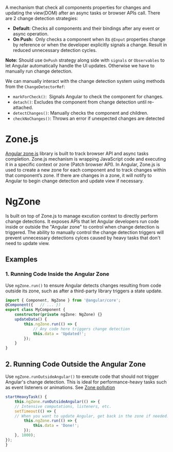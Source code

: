 A mechanism that check all components properties for changes and updating the view(DOM) after an async tasks or browser APIs call.
There are 2 change detection strategies:
- **Default:** Checks all components and their bindings after any event or async operation.
- **On Push:**  Only checks a component when its `@Input` properties change by reference or when the developer explicitly signals a change. Result in reduced unnecessary detection cycles.

**Note:** Should use `OnPush` strategy along side with `signals` or `Observables` to let Angular automatically handle the UI updates. Otherwise we have to manually run change detection.

We can manually interact with the change detection system using methods from the `ChangeDetectorRef`: 
- `markForCheck()`:  Signals Angular to check the component for changes.
- `detach()`: Excludes the component from change detection until re-attached.
- `detectChanges()`: Manually checks the component and children.
- `checkNoChanges()`: Throws an error if unexpected changes are detected
# Zone.js
[Angular zone.js](https://github.com/angular/angular/tree/main/packages/zone.js) library is built to track browser API and async tasks completion. Zone.js mechanism is wrapping JavaScript code and executing it in a specific context or zone (Patch browser API). 
In Angular, Zone.js is used to create a new zone for each component and to track changes within that component’s zone. If there are changes in a zone, it will notify to Angular to begin change detection and update view if necessary.

# NgZone
Is built on top of Zone.js to manage excution context to directly perform change detections. It exposes APIs that let Angular developers run code inside or outside the "Angular zone" to control when change detection is triggered.
The ability to manually control the change detection triggers will prevent unnecessary detections cylces caused by heavy tasks that don't need to update view.
## Examples
### 1. Running Code Inside the Angular Zone
Use `ngZone.run()` to ensure Angular detects changes resulting from code outside its zone, such as after a third-party library triggers a state update.[](https://mallikarjun.hashnode.dev/ngzone-and-change-detection-in-angular)

```typescript
import { Component, NgZone } from '@angular/core'; 
@Component({   // ... }) 
export class MyComponent {   
	constructor(private ngZone: NgZone) {}   
	updateData() {     
		this.ngZone.run(() => {       
			// Any code here triggers change detection       
			this.data = 'Updated!';     
		});   
	} 
}
```

## 2. Running Code Outside the Angular Zone
Use `ngZone.runOutsideAngular()` to execute code that should not trigger Angular's change detection. This is ideal for performance-heavy tasks such as event listeners or animations. See [Zone pollution](https://angular.dev/best-practices/zone-pollution)
```typescript
startHeavyTask() {   
	this.ngZone.runOutsideAngular(() => {     
	// Intensive computations, listeners, etc.
	setTimeout(() => {       
	// When you want to update Angular, get back in the zone if needed:       
		this.ngZone.run(() => {         
			this.data = 'Done!';       
		});    
	}, 1000);   
}); 
}
```